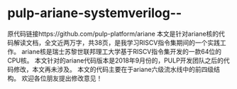 # pulp-ariane-systemverilog--
原代码链接https://github.com/pulp-platform/ariane 本文是针对ariane核的代码解读文档，全文近两万字，共38页，是我学习RISCV指令集期间的一个实践工作。 ariane核是瑞士苏黎世联邦理工大学基于RISCV指令集开发的一款64位的CPU核。 本文针对的ariane代码版本是2018年9月份的，PULP开发团队之后的代码修改，本文再未涉及。 本文的代码主要在于ariane六级流水线中的前四级结构。 欢迎各位朋友提出修改意见！
